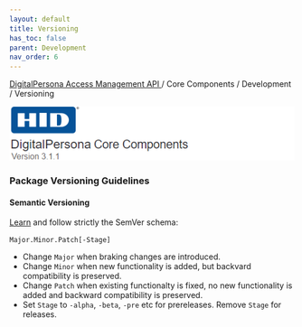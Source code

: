 ```yaml
---
layout: default
title: Versioning
has_toc: false
parent: Development
nav_order: 6
---
```


[DigitalPersona Access Management API ](https://lenhodgeman.github.io/digitalpersona-access-management-api/)/ Core Components / Development / Versioning  

![](../../docs/assets/HID-DPAM-Core.png)
### Package Versioning Guidelines

#### Semantic Versioning

[Learn](https://semver.org/spec/v2.0.0.html) and follow strictly the SemVer schema:

    Major.Minor.Patch[-Stage]

* Change `Major` when braking changes are introduced.
* Change `Minor` when new functionality is added, but backvard compatibility is preserved.
* Change `Patch` when existing functionalty is fixed, no new functionality is added
  and backward compatibility is preserved.
* Set `Stage` to `-alpha`, `-beta`, `-pre` etc for prereleases. Remove `Stage` for releases.
